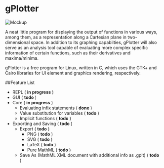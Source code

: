 gPlotter
========

![Mockup](mockups/mockup.png "Current design for gPlotter")

A neat little program for displaying the output of functions in various ways, among them, as a representation along a Cartesian plane in two-dimensional space. In addition to its graphing capabilties, gPlotter will also serve as an analysis tool capable of evaluating more complex specific information of certain functions, such as their derivatives and maxima/minima.

gPlotter is a free program for Linux, written in C, which uses the GTK+ and Cairo libraries for UI element and graphics rendering, respectively.

##Feature List
* REPL ( **in progress** )
* GUI ( **todo** )
* Core ( **in progress** )
  - Evaluating infix statements ( **done** )
  - Value substitution for variables ( **todo** )
  - Implicit functions ( **todo** )
* Exporting and Saving ( **todo** )
  - Export ( **todo** )
    - PNG ( **todo** )
    - SVG ( **todo** )
    - LaTeX ( **todo** )
    - Pure MathML ( **todo** )
  - Save As (MathML XML document with additional info as .gplt) ( **todo** )
